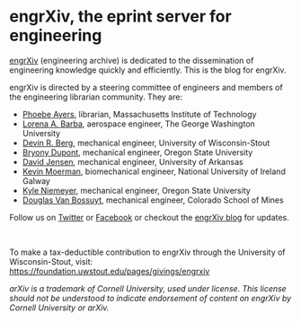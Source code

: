# engrXiv, the eprint server for engineering

<a href="http://engrxiv.org/" target="_blank">engrXiv</a> (engineering archive) is dedicated to the dissemination of engineering knowledge quickly and efficiently. This is the blog for engrXiv.


engrXiv is directed by a steering committee of engineers and members of the engineering librarian community. They are:
<ul>
	<li><a href="http://libguides.mit.edu/profiles/psayers" target="_blank">Phoebe Ayers</a>, librarian, Massachusetts Institute of Technology</li>
	<li><a href="http://stem.gwu.edu/lorena-barba" target="_blank">Lorena A. Barba</a>, aerospace engineer, The George Washington University</li>
	<li><a href="http://www.devinberg.com/">Devin R. Berg</a>, mechanical engineer, University of Wisconsin-Stout</li>
	<li><a href="http://mime.oregonstate.edu/people/dupont" target="_blank">Bryony Dupont</a>, mechanical engineer, Oregon State University</li>
	<li><a href="http://directory.uark.edu/people/dcjensen" target="_blank">David Jensen</a>, mechanical engineer, University of Arkansas</li>
	<li><a href="https://kevinmoerman.org/" target="_blank">Kevin Moerman</a>, biomechanical engineer, National University of Ireland Galway</li>
	<li><a href="http://mime.oregonstate.edu/people/kyle-niemeyer" target="_blank">Kyle Niemeyer</a>, mechanical engineer, Oregon State University</li>
	<li><a href="http://www.douglasvanbossuyt.com/" target="_blank">Douglas Van Bossuyt</a>, mechanical engineer, Colorado School of Mines</li>
</ul>
Follow us on <a href="https://twitter.com/engrXiv" target="_blank">Twitter</a> or <a href="https://www.facebook.com/engrXiv" target="_blank">Facebook</a> or checkout the <a href="https://blog.engrxiv.org/" target="_blank">engrXiv blog</a> for updates.

&nbsp;

To make a tax-deductible contribution to engrXiv through the University of Wisconsin-Stout, visit: <a href="https://foundation.uwstout.edu/pages/givings/engrxiv">https://foundation.uwstout.edu/pages/givings/engrxiv</a>

<em>arXiv is a trademark of Cornell University, used under license</em>. <em>This license should not be understood to indicate endorsement of content on engrXiv by Cornell University or arXiv.</em>
